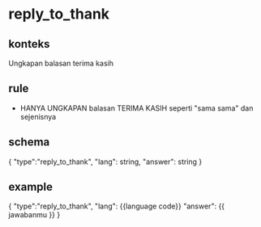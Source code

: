 
# reply_to_thank
## konteks
Ungkapan balasan terima kasih


## rule
- HANYA UNGKAPAN balasan TERIMA KASIH seperti "sama sama" dan sejenisnya

## schema
{
  "type":"reply_to_thank",
  "lang": string,
  "answer": string
}

## example
{
  "type":"reply_to_thank",
  "lang": {{language code}}
  "answer": {{ jawabanmu }}
}
